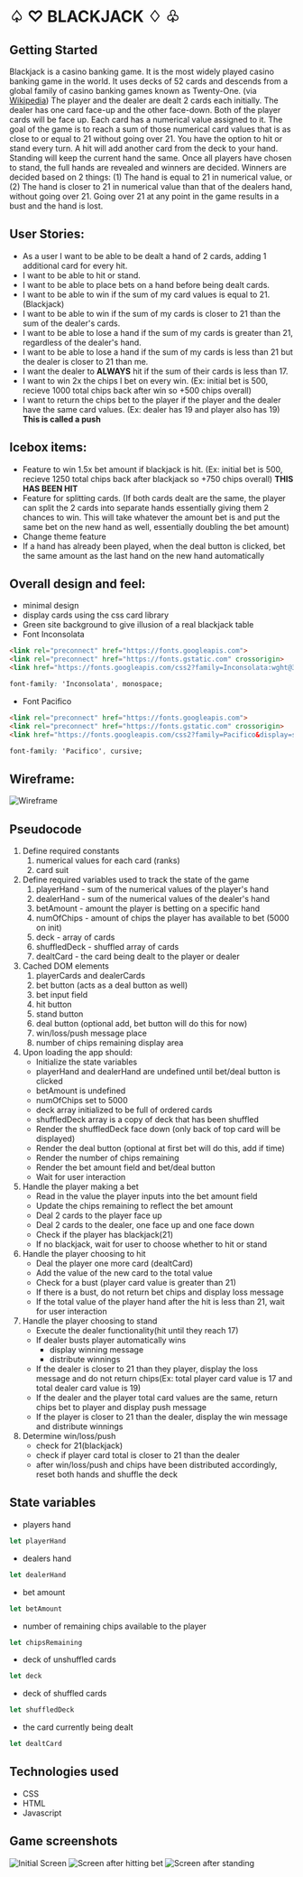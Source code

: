 # ♤ ♡ BLACKJACK ♢ ♧
## Getting Started
Blackjack is a casino banking game. It is the most widely played casino banking game in the world. It uses decks of 52 cards and descends from a global family of casino banking games known as Twenty-One. (via [Wikipedia](https://en.wikipedia.org/wiki/Blackjack)) The player and the dealer are dealt 2 cards each initially. The dealer has one card face-up and the other face-down. Both of the player cards will be face up. Each card has a numerical value assigned to it. The goal of the game is to reach a sum of those numerical card values that is as close to or equal to 21 without going over 21. You have the option to hit or stand every turn. A hit will add another card from the deck to your hand. Standing will keep the current hand the same. Once all players have chosen to stand, the full hands are revealed and winners are decided. Winners are decided based on 2 things: (1) The hand is equal to 21 in numerical value, or (2) The hand is closer to 21 in numerical value than that of the dealers hand, without going over 21. Going over 21 at any point in the game results in a bust and the hand is lost. 

## User Stories:
- As a user I want to be able to be dealt a hand of 2 cards, adding 1 additional card for every hit.
- I want to be able to hit or stand.
- I want to be able to place bets on a hand before being dealt cards.
- I want to be able to win if the sum of my card values is equal to 21. (Blackjack)
- I want to be able to win if the sum of my cards is closer to 21 than the sum of the dealer's cards.
- I want to be able to lose a hand if the sum of my cards is greater than 21, regardless of the dealer's hand.
- I want to be able to lose a hand if the sum of my cards is less than 21 but the dealer is closer to 21 than me.
- I want the dealer to **ALWAYS** hit if the sum of their cards is less than 17.
- I want to win 2x the chips I bet on every win. (Ex: initial bet is 500, recieve 1000 total chips back after win so +500 chips overall)
- I want to return the chips bet to the player if the player and the dealer have the same card values. (Ex: dealer has 19 and player also has 19) **This is called a push**

## Icebox items:
- Feature to win 1.5x bet amount if blackjack is hit. (Ex: initial bet is 500, recieve 1250 total chips back after blackjack so +750 chips overall) **THIS HAS BEEN HIT**
- Feature for splitting cards. (If both cards dealt are the same, the player can split the 2 cards into separate hands essentially giving them 2 chances to win. This will take whatever the amount bet is and put the same bet on the new hand as well, essentially doubling the bet amount) 
- Change theme feature
- If a hand has already been played, when the deal button is clicked, bet the same amount as the last hand on the new hand automatically

## Overall design and feel:
- minimal design
- display cards using the css card library
- Green site background to give illusion of a real blackjack table
- Font Inconsolata
```html
<link rel="preconnect" href="https://fonts.googleapis.com">
<link rel="preconnect" href="https://fonts.gstatic.com" crossorigin>
<link href="https://fonts.googleapis.com/css2?family=Inconsolata:wght@300&display=swap" rel="stylesheet">
```
```css
font-family: 'Inconsolata', monospace;
```
- Font Pacifico
```html
<link rel="preconnect" href="https://fonts.googleapis.com">
<link rel="preconnect" href="https://fonts.gstatic.com" crossorigin>
<link href="https://fonts.googleapis.com/css2?family=Pacifico&display=swap" rel="stylesheet">
```
```css
font-family: 'Pacifico', cursive;
```
## Wireframe:
<img src="https://i.imgur.com/BchliSZ.jpg" alt="Wireframe"/>
    
## Pseudocode
1. Define required constants
    1. numerical values for each card (ranks)
    2. card suit
2. Define required variables used to track the state of the game
    1. playerHand - sum of the numerical values of the player's hand
    2. dealerHand - sum of the numerical values of the dealer's hand
    3. betAmount - amount the player is betting on a specific hand
    4. numOfChips - amount of chips the player has available to bet (5000 on init)
    5. deck - array of cards
    6. shuffledDeck - shuffled array of cards
    7. dealtCard - the card being dealt to the player or dealer
3. Cached DOM elements
    1. playerCards and dealerCards
    2. bet button (acts as a deal button as well)
    3. bet input field
    4. hit button
    5. stand button
    6. deal button (optional add, bet button will do this for now)
    6. win/loss/push message place
    7. number of chips remaining display area
4. Upon loading the app should:
    - Initialize the state variables
    - playerHand and dealerHand are undefined until bet/deal button is clicked
    - betAmount is undefined
    - numOfChips set to 5000
    - deck array initialized to be full of ordered cards
    - shuffledDeck array is a copy of deck that has been shuffled
    - Render the shuffledDeck face down (only back of top card will be displayed)
    - Render the deal button (optional at first bet will do this, add if time)
    - Render the number of chips remaining
    - Render the bet amount field and bet/deal button
    - Wait for user interaction
5. Handle the player making a bet
    - Read in the value the player inputs into the bet amount field
    - Update the chips remaining to reflect the bet amount
    - Deal 2 cards to the player face up
    - Deal 2 cards to the dealer, one face up and one face down
    - Check if the player has blackjack(21)
    - If no blackjack, wait for user to choose whether to hit or stand
6. Handle the player choosing to hit
    - Deal the player one more card (dealtCard)
    - Add the value of the new card to the total value
    - Check for a bust (player card value is greater than 21)
    - If there is a bust, do not return bet chips and display loss message
    - If the total value of the player hand after the hit is less than 21, wait for user interaction
7. Handle the player choosing to stand
    - Execute the dealer functionality(hit until they reach 17)
    - If dealer busts player automatically wins
        - display winning message
        - distribute winnings
    - If the dealer is closer to 21 than they player, display the loss message and do not return chips(Ex: total player card value is 17 and total dealer card value is 19)
    - If the dealer and the player total card values are the same, return chips bet to player and display push message
    - If the player is closer to 21 than the dealer, display the win message and distribute winnings
8. Determine win/loss/push
    - check for 21(blackjack)
    - check if player card total is closer to 21 than the dealer
    - after win/loss/push and chips have been distributed accordingly, reset both hands and shuffle the deck

## State variables
- players hand
```javascript
let playerHand
```
- dealers hand
```javascript
let dealerHand
```
- bet amount
```javascript
let betAmount
```
- number of remaining chips available to the player
```javascript
let chipsRemaining
```
- deck of unshuffled cards
```javascript
let deck
```
- deck of shuffled cards
```javascript
let shuffledDeck
```
- the card currently being dealt
```javascript
let dealtCard
```

## Technologies used
- CSS
- HTML
- Javascript

## Game screenshots
<img src="https://i.imgur.com/Cfd1y7O.png" alt="Initial Screen">
<img src="https://i.imgur.com/V7uyoTj.png" alt="Screen after hitting bet">
<img src="https://i.imgur.com/IsUcKRs.png" alt="Screen after standing">